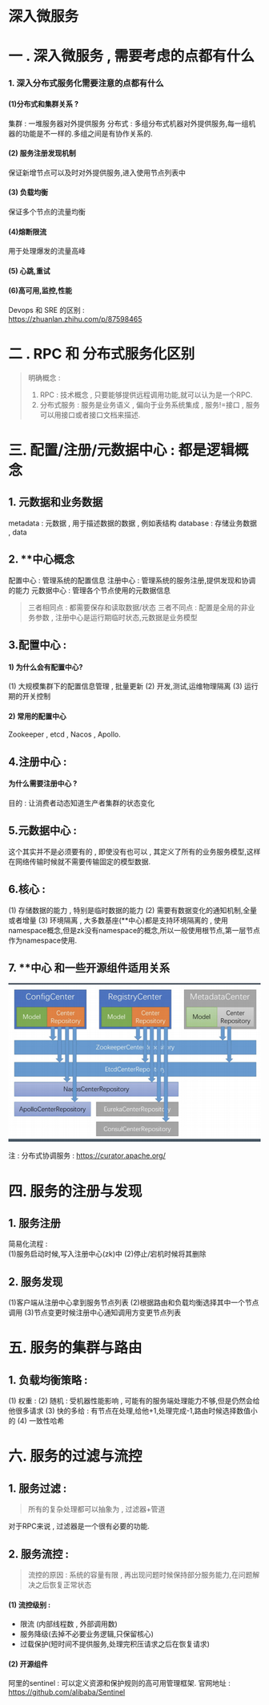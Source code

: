 # 深入微服务

# 一 . 深入微服务 , 需要考虑的点都有什么

### 1. 深入分布式服务化需要注意的点都有什么

#### (1)分布式和集群关系 ? 
集群 : 一堆服务器对外提供服务
分布式 : 多组分布式机器对外提供服务,每一组机器的功能是不一样的.多组之间是有协作关系的.

#### (2) 服务注册发现机制
保证新增节点可以及时对外提供服务,进入使用节点列表中

#### (3) 负载均衡
保证多个节点的流量均衡

#### (4)熔断限流
用于处理爆发的流量高峰

#### (5) 心跳,重试

#### (6)高可用,监控,性能
Devops 和 SRE 的区别 :  
https://zhuanlan.zhihu.com/p/87598465

# 二 . RPC 和 分布式服务化区别
> 明确概念 : 
> 1. RPC : 技术概念 , 只要能够提供远程调用功能,就可以认为是一个RPC.
> 2. 分布式服务 : 服务是业务语义 , 偏向于业务系统集成 , 服务!=接口 , 服务可以用接口或者接口文档来描述.


# 三. 配置/注册/元数据中心 : 都是逻辑概念
## 1. 元数据和业务数据
metadata : 元数据 , 用于描述数据的数据 , 例如表结构
database : 存储业务数据 , data

## 2. **中心概念
配置中心 : 管理系统的配置信息
注册中心 : 管理系统的服务注册,提供发现和协调的能力
元数据中心 : 管理各个节点使用的元数据信息 

> 三者相同点 : 都需要保存和读取数据/状态
> 三者不同点 : 配置是全局的非业务参数 , 注册中心是运行期临时状态,元数据是业务模型


## 3.配置中心 : 
#### 1) 为什么会有配置中心? 
(1) 大规模集群下的配置信息管理 , 批量更新
(2) 开发,测试,运维物理隔离
(3) 运行期的开关控制

#### 2)  常用的配置中心
Zookeeper , etcd , Nacos , Apollo.

## 4.注册中心 : 

#### 为什么需要注册中心 ? 
目的 : 让消费者动态知道生产者集群的状态变化

## 5.元数据中心 : 
这个其实并不是必须要有的 , 即使没有也可以 , 其定义了所有的业务服务模型,这样在网络传输时候就不需要传输固定的模型数据.

## 6.核心 : 
(1) 存储数据的能力 , 特别是临时数据的能力
(2) 需要有数据变化的通知机制,全量或者增量
(3) 环境隔离 , 大多数基座(\**中心)都是支持环境隔离的 , 使用namespace概念,但是zk没有namespace的概念,所以一般使用根节点,第一层节点作为namespace使用.

## 7. **中心 和一些开源组件适用关系

![img](../../resources/java/微服务/centralityWithOpenSource.png)


注 : 
分布式协调服务 :  https://curator.apache.org/

# 四. 服务的注册与发现

## 1. 服务注册
简易化流程 :  
(1)服务启动时候,写入注册中心(zk)中
(2)停止/宕机时候将其删除

## 2. 服务发现
(1)客户端从注册中心拿到服务节点列表
(2)根据路由和负载均衡选择其中一个节点调用
(3)节点变更时候注册中心通知调用方变更节点列表


# 五. 服务的集群与路由
## 1. 负载均衡策略  : 
(1) 权重 : 
(2) 随机 : 受机器性能影响 , 可能有的服务端处理能力不够,但是仍然会给他很多请求
(3) 快的多给 : 有节点在处理,给他+1,处理完成-1,路由时候选择数值小的
(4) 一致性哈希

# 六. 服务的过滤与流控
## 1. 服务过滤 : 
> 所有的复杂处理都可以抽象为 , 过滤器+管道

对于RPC来说 , 过滤器是一个很有必要的功能.

## 2. 服务流控 : 
> 流控的原因 : 系统的容量有限 , 再出现问题时候保持部分服务能力,在问题解决之后恢复正常状态

#### (1) 流控级别 : 
- 限流 (内部线程数 , 外部调用数)
- 服务降级(去掉不必要业务逻辑,只保留核心)
- 过载保护(短时间不提供服务,处理完积压请求之后在恢复请求)

#### (2) 开源组件
阿里的sentinel : 可以定义资源和保护规则的高可用管理框架.
官网地址 :  https://github.com/alibaba/Sentinel









